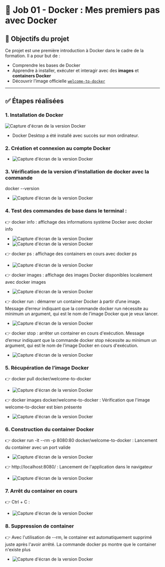 # 🐳 Job 01 - Docker : Mes premiers pas avec Docker

## 🎯 Objectifs du projet

Ce projet est une première introduction à Docker dans le cadre de la formation. Il a pour but de :

- Comprendre les bases de Docker
- Apprendre à installer, exécuter et interagir avec des **images** et **containers Docker**
- Découvrir l’image officielle [`welcome-to-docker`](https://github.com/docker/welcome-to-docker)

---

## ✅ Étapes réalisées

### 1. Installation de Docker
![Capture d'écran de la version Docker](images/install-docker-01.png)

- Docker Desktop a été installé avec succès sur mon ordinateur.

### 2. Création et connexion au compte Docker
- ![Capture d'écran de la version Docker](images/launch-docker.png)

### 3. Vérification de la version d'installation de docker avec la commande
docker --version
- ![Capture d'écran de la version Docker](images/docker-version.png)

### 4. Test des commandes de base dans le terminal :
👉 docker info : affichage des informations système Docker avec docker info
- ![Capture d'écran de la version Docker](images/docker-info.png)
- ![Capture d'écran de la version Docker](images/docker-info-2.png)

👉 docker ps : affichage des containers en cours avec docker ps
- ![Capture d'écran de la version Docker](images/docker-ps.png)

👉 docker images : affichage des images Docker disponibles localement avec docker images
- ![Capture d'écran de la version Docker](images/docker-images.png)

👉 docker run : démarrer un container Docker à partir d’une image. Message d’erreur indiquant que la commande docker run nécessite au minimum un argument, qui est le nom de l’image Docker que je veux lancer.
- ![Capture d'écran de la version Docker](images/docker-run.png)

👉 docker stop : arrêter un container en cours d'exécution. Message d’erreur indiquant que la commande docker stop nécessite au minimum un argument, qui est le nom de l’image Docker en cours d'exécution.
- ![Capture d'écran de la version Docker](images/docker-stop.png)

### 5. Récupération de l’image Docker
👉 docker pull docker/welcome-to-docker
- ![Capture d'écran de la version Docker](images/docker-pull.png)

👉 docker images docker/welcome-to-docker : Vérification que l'image welcome-to-docker est bien présente
- ![Capture d'écran de la version Docker](images/docker-images-welcome-to-docker.png)

### 6. Construction du container Docker
👉 docker run -it --rm -p 8080:80 docker/welcome-to-docker :  Lancement du container avec un port valide
- ![Capture d'écran de la version Docker](images/docker-run-welcome-to-docker.png)

👉 http://localhost:8080/ : Lancement de l'application dans le navigateur
- ![Capture d'écran de la version Docker](images/docker-navigator.png)

### 7. Arrêt du container en cours
👉 Ctrl + C : 
- ![Capture d'écran de la version Docker](images/docker-stop-welcome-to-docker.png)

### 8. Suppression de container
👉 Avec l'utilisation de --rm, le container est automatiquement supprimé juste après l'avoir arrêté.
La commande docker ps montre que le container n'existe plus
- ![Capture d'écran de la version Docker](images/docker-delete.png)

